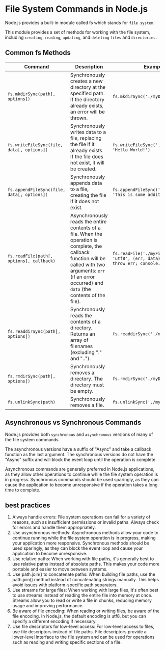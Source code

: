 # File System Commands in Node.js
Node.js provides a built-in module called fs which stands for `file system`.

This module provides a set of methods for working with the file system, including `creating`, `reading`, `updating`, and `deleting` `files` and `directories`.

## Common fs Methods
| Command                                    | Description                                                                                                                                                                                                      | Example                                                                                           |
| ------------------------------------------ | ---------------------------------------------------------------------------------------------------------------------------------------------------------------------------------------------------------------- | ------------------------------------------------------------------------------------------------- |
| `fs.mkdirSync(path[, options])`            | Synchronously creates a new directory at the specified path. If the directory already exists, an error will be thrown.                                                                                           | `fs.mkdirSync('./myDirectory')`                                                                   |
| `fs.writeFileSync(file, data[, options])`  | Synchronously writes data to a file, replacing the file if it already exists. If the file does not exist, it will be created.                                                                                    | `fs.writeFileSync('./myFile.txt', 'Hello World!')`                                                |
| `fs.appendFileSync(file, data[, options])` | Synchronously appends data to a file, creating the file if it does not exist.                                                                                                                                    | `fs.appendFileSync('./myFile.txt', 'This is some additional text.')`                              |
| `fs.readFile(path[, options], callback)`   | Asynchronously reads the entire contents of a file. When the operation is complete, the callback function will be called with two arguments: `err` (if an error occurred) and `data` (the contents of the file). | `fs.readFile('./myFile.txt', 'utf8', (err, data) => { if (err) throw err; console.log(data); });` |
| `fs.readdirSync(path[, options])`          | Synchronously reads the contents of a directory. Returns an array of filenames (excluding "." and "..").                                                                                                         | `fs.readdirSync('./myDirectory')`                                                                 |
| `fs.rmdirSync(path[, options])`            | Synchronously removes a directory. The directory must be empty.                                                                                                                                                  | `fs.rmdirSync('./myDirectory')`                                                                   |
| `fs.unlinkSync(path)`                      | Synchronously removes a file.                                                                                                                                                                                    | `fs.unlinkSync('./myFile.txt')`                                                                   |

## Asynchronous vs Synchronous Commands
Node.js provides both `synchronous` and `asynchronous` versions of many of the file system commands.

The asynchronous versions have a suffix of "Async" and take a callback function as the last argument.
The synchronous versions do not have the "Async" suffix and will block the event loop until the operation is complete.

Asynchronous commands are generally preferred in Node.js applications, as they allow other operations to continue while the file system operation is in progress.
Synchronous commands should be used sparingly, as they can cause the application to become unresponsive if the operation takes a long time to complete.

##  best practices
1. Always handle errors: File system operations can fail for a variety of reasons, such as insufficient permissions or invalid paths. Always check for errors and handle them appropriately.
2. Use asynchronous methods: Asynchronous methods allow your code to continue running while the file system operation is in progress, making your application more responsive. Synchronous methods should be used sparingly, as they can block the event loop and cause your application to become unresponsive.
3. Use relative paths: When working with file paths, it's generally best to use relative paths instead of absolute paths. This makes your code more portable and easier to move between systems.
4. Use path.join() to concatenate paths: When building file paths, use the path.join() method instead of concatenating strings manually. This helps avoid issues with platform-specific path separators.
5. Use streams for large files: When working with large files, it's often best to use streams instead of reading the entire file into memory at once. Streams allow you to read or write a file in chunks, reducing memory usage and improving performance.
6. Be aware of file encoding: When reading or writing files, be aware of the file encoding. In Node.js, the default encoding is utf8, but you can specify a different encoding if necessary.
7. Use file descriptors for low-level access: For low-level access to files, use file descriptors instead of file paths. File descriptors provide a lower-level interface to the file system and can be used for operations such as reading and writing specific sections of a file.